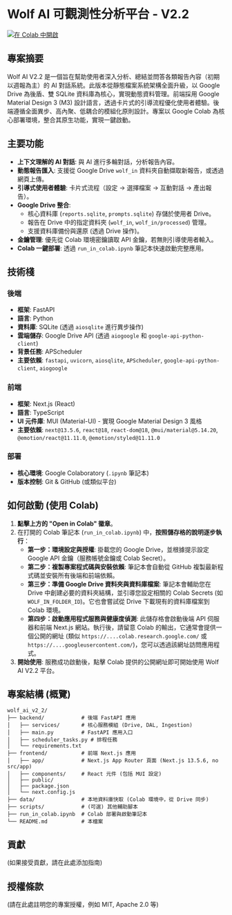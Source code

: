 # Wolf AI 可觀測性分析平台 - V2.2

[![在 Colab 中開啟](https://colab.research.google.com/assets/colab-badge.svg)](https://colab.research.google.com/github/hsp1234-web/wolfai_v2_2/blob/main/run_in_colab.ipynb)

## 專案摘要

Wolf AI V2.2 是一個旨在幫助使用者深入分析、總結並問答各類報告內容（初期以週報為主）的 AI 對話系統。此版本從靜態檔案系統架構全面升級，以 Google Drive 為後盾、雙 SQLite 資料庫為核心，實現動態資料管理。前端採用 Google Material Design 3 (M3) 設計語言，透過卡片式的引導流程優化使用者體驗。後端遵循全面異步、高內聚、低耦合的模組化原則設計。專案以 Google Colab 為核心部署環境，整合其原生功能，實現一鍵啟動。

## 主要功能

*   **上下文理解的 AI 對話**: 與 AI 進行多輪對話，分析報告內容。
*   **動態報告匯入**: 支援從 Google Drive `wolf_in` 資料夾自動擷取新報告，或透過網頁上傳。
*   **引導式使用者體驗**: 卡片式流程（設定 -> 選擇檔案 -> 互動對話 -> 產出報告）。
*   **Google Drive 整合**:
    *   核心資料庫 (`reports.sqlite`, `prompts.sqlite`) 存儲於使用者 Drive。
    *   報告在 Drive 中的指定資料夾 (`wolf_in`, `wolf_in/processed`) 管理。
    *   支援資料庫備份與還原 (透過 Drive 操作)。
*   **金鑰管理**: 優先從 Colab 環境密鑰讀取 API 金鑰，若無則引導使用者輸入。
*   **Colab 一鍵部署**: 透過 `run_in_colab.ipynb` 筆記本快速啟動完整應用。

## 技術棧

### 後端
*   **框架**: FastAPI
*   **語言**: Python
*   **資料庫**: SQLite (透過 `aiosqlite` 進行異步操作)
*   **雲端儲存**: Google Drive API (透過 `aiogoogle` 和 `google-api-python-client`)
*   **背景任務**: APScheduler
*   **主要依賴**: `fastapi`, `uvicorn`, `aiosqlite`, `APScheduler`, `google-api-python-client`, `aiogoogle`

### 前端
*   **框架**: Next.js (React)
*   **語言**: TypeScript
*   **UI 元件庫**: MUI (Material-UI) - 實現 Google Material Design 3 風格
*   **主要依賴**: `next@13.5.6`, `react@18`, `react-dom@18`, `@mui/material@5.14.20`, `@emotion/react@11.11.0`, `@emotion/styled@11.11.0`

### 部署
*   **核心環境**: Google Colaboratory (`.ipynb` 筆記本)
*   **版本控制**: Git & GitHub (或類似平台)

## 如何啟動 (使用 Colab)

1.  **點擊上方的 "Open in Colab" 徽章**。
2.  在打開的 Colab 筆記本 (`run_in_colab.ipynb`) 中，**按照儲存格的說明逐步執行**：
    *   **第一步：環境設定與授權**: 掛載您的 Google Drive，並根據提示設定 Google API 金鑰（服務帳號金鑰或 Colab Secret）。
    *   **第二步：複製專案程式碼與安裝依賴**: 筆記本會自動從 GitHub 複製最新程式碼並安裝所有後端和前端依賴。
    *   **第三步：準備 Google Drive 資料夾與資料庫檔案**: 筆記本會輔助您在 Drive 中創建必要的資料夾結構，並引導您設定相關的 Colab Secrets (如 `WOLF_IN_FOLDER_ID`)。它也會嘗試從 Drive 下載現有的資料庫檔案到 Colab 環境。
    *   **第四步：啟動應用程式服務與健康度偵測**: 此儲存格會啟動後端 API 伺服器和前端 Next.js 網站。執行後，請留意 Colab 的輸出，它通常會提供一個公開的網址 (類似 `https://....colab.research.google.com/` 或 `https://....googleusercontent.com/`)，您可以透過該網址訪問應用程式。
3.  **開始使用**: 服務成功啟動後，點擊 Colab 提供的公開網址即可開始使用 Wolf AI V2.2 平台。

## 專案結構 (概覽)

```
wolf_ai_v2_2/
├── backend/            # 後端 FastAPI 應用
│   ├── services/       # 核心服務模組 (Drive, DAL, Ingestion)
│   ├── main.py         # FastAPI 應用入口
│   ├── scheduler_tasks.py # 排程任務
│   └── requirements.txt
├── frontend/           # 前端 Next.js 應用
│   ├── app/            # Next.js App Router 頁面 (Next.js 13.5.6, no src/app)
│   ├── components/     # React 元件 (包括 MUI 設定)
│   ├── public/
│   ├── package.json
│   └── next.config.js
├── data/               # 本地資料庫快取 (Colab 環境中，從 Drive 同步)
├── scripts/            # (可選) 其他輔助腳本
├── run_in_colab.ipynb  # Colab 部署與啟動筆記本
└── README.md           # 本檔案
```

## 貢獻

(如果接受貢獻，請在此處添加指南)

## 授權條款

(請在此處註明您的專案授權，例如 MIT, Apache 2.0 等)
